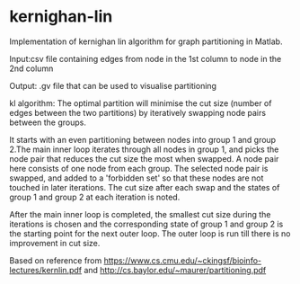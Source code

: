 # kernighan-lin

Implementation of kernighan lin algorithm for graph partitioning in Matlab.

Input:csv file containing edges from node in the 1st column to node in the 2nd column

Output: .gv file that can be used to visualise partitioning

kl algorithm:
The optimal partition will minimise the cut size (number of edges between the two partitions) by iteratively swapping node pairs between the groups. 

It starts with an even partitioning between nodes into group 1 and group 2.The main inner loop iterates through all nodes in group 1, and picks the node pair that reduces the cut size the most when swapped. A node pair here consists of one node from each group. The selected node pair is swapped, and added to a 'forbidden set' so that these nodes are not touched in later iterations. The cut size after each swap and the states of group 1 and group 2 at each iteration is noted. 

After the main inner loop is completed, the smallest cut size during the iterations is chosen and the corresponding state of group 1 and group 2 is the starting point for the next outer loop. The outer loop is run till there is no improvement in cut size. 

Based on reference from https://www.cs.cmu.edu/~ckingsf/bioinfo-lectures/kernlin.pdf and http://cs.baylor.edu/~maurer/partitioning.pdf

